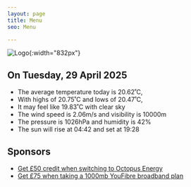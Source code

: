 ```yaml
---
layout: page
title: Menu
seo: Menu

---
```


![Logo](/images/logo.jpg){:width="832px"}

<!-- weather_marker starts -->
## On Tuesday, 29 April 2025

- The average temperature today is 20.62˚C,
- With highs of 20.75˚C and lows of 20.47˚C,
- It may feel like 19.83˚C with clear sky
- The wind speed is 2.06m/s and visibility is 10000m
- The pressure is 1026hPa and humidity is 42%
- The sun will rise at 04:42 and set at 19:28

<!-- weather_marker ends -->

## Sponsors

- [Get £50 credit when switching to Octopus Energy](https://bit.ly/3oD1nnS)
- [Get £75 when taking a 1000mb YouFibre broadband plan](https://aklam.io/91zWhU?)
